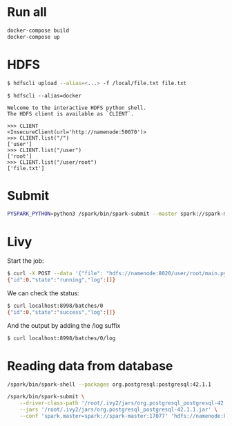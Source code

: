 # Run all

```bash
docker-compose build
docker-compose up
```

# HDFS

```bash
$ hdfscli upload --alias=<...> -f /local/file.txt file.txt
```

```
$ hdfscli --alias=docker

Welcome to the interactive HDFS python shell.
The HDFS client is available as `CLIENT`.

>>> CLIENT
<InsecureClient(url='http://namenode:50070')>
>>> CLIENT.list("/")
['user']
>>> CLIENT.list("/user")
['root']
>>> CLIENT.list("/user/root")
['file.txt']
```

# Submit

```bash
PYSPARK_PYTHON=python3 /spark/bin/spark-submit --master spark://spark-master:17077 /app/main.py /spark/examples/src/main/resources/kv1.txt
```

# Livy

Start the job:

```bash
$ curl -X POST --data '{"file": "hdfs://namenode:8020/user/root/main.py"}' -H "Content-Type: application/json" localhost:8998/batches
{"id":0,"state":"running","log":[]}
```

We can check the status:

```bash
$ curl localhost:8998/batches/0
{"id":0,"state":"success","log":[]}
```

And the output by adding the /log suffix

```bash
$ curl localhost:8998/batches/0/log
```

# Reading data from database

```bash
/spark/bin/spark-shell --packages org.postgresql:postgresql:42.1.1
```

```bash
/spark/bin/spark-submit \
    --driver-class-path '/root/.ivy2/jars/org.postgresql_postgresql-42.1.1.jar' \
    --jars '/root/.ivy2/jars/org.postgresql_postgresql-42.1.1.jar' \
    --conf 'spark.master=spark://spark-master:17077' 'hdfs://namenode:8020/app/read_df_from_db.py'
```
